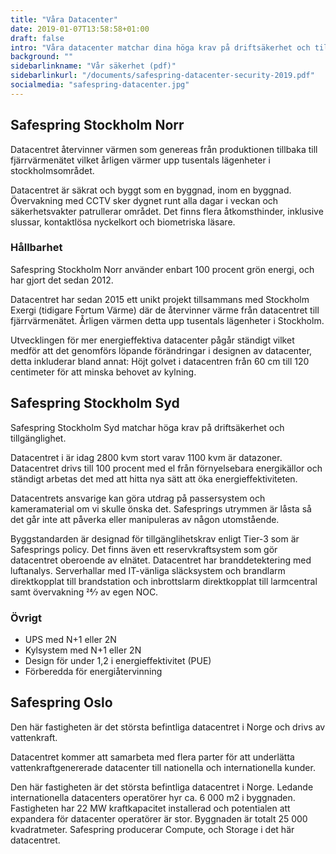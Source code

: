 ```yaml
---
title: "Våra Datacenter"
date: 2019-01-07T13:58:58+01:00
draft: false
intro: "Våra datacenter matchar dina höga krav på driftsäkerhet och tillgänglighet. Du får dessutom en klimatsmart lösning eftersom våra datacenter drivs till 100 procent med el från förnyelsebara energikällor."
background: ""
sidebarlinkname: "Vår säkerhet (pdf)"
sidebarlinkurl: "/documents/safespring-datacenter-security-2019.pdf"
socialmedia: "safespring-datacenter.jpg"
---
```


## Safespring Stockholm Norr
<div class="ingress"><p>Datacentret återvinner värmen som genereas från produktionen tillbaka till fjärrvärmenätet vilket årligen värmer upp tusentals lägenheter i stockholmsområdet.</p></div>

Datacentret är säkrat och byggt som en byggnad, inom en byggnad. Övervakning med CCTV sker dygnet runt alla dagar i veckan och säkerhetsvakter patrullerar området. Det finns flera åtkomsthinder, inklusive slussar, kontaktlösa nyckelkort och biometriska läsare.

### Hållbarhet
Safespring Stockholm Norr använder enbart 100 procent grön energi, och har gjort det sedan 2012.

Datacentret har sedan 2015 ett unikt projekt tillsammans med Stockholm Exergi (tidigare Fortum Värme) där de  återvinner värme från datacentret till fjärrvärmenätet. Årligen värmen detta upp tusentals lägenheter i Stockholm.

Utvecklingen för mer energieffektiva datacenter pågår ständigt vilket medför att det genomförs löpande förändringar i designen av datacenter, detta inkluderar bland annat: Höjt golvet i datacentren från 60 cm till 120 centimeter för att minska behovet av kylning.

## Safespring Stockholm Syd
<div class="ingress"><p>Safespring Stockholm Syd matchar höga krav på driftsäkerhet och tillgänglighet.</p></div>

Datacentret i är idag 2800 kvm stort varav 1100 kvm är datazoner. Datacentret drivs till 100 procent med el från förnyelsebara energikällor och ständigt arbetas det med att hitta nya sätt att öka energieffektiviteten.

Datacentrets ansvarige kan göra utdrag på passersystem och kameramaterial om vi skulle önska det. Safesprings utrymmen är låsta så det går inte att påverka eller manipuleras av någon utomstående.

Byggstandarden är designad för tillgänglihetskrav enligt Tier-3 som är Safesprings policy. Det finns även ett reservkraftsystem som gör datacentret oberoende av elnätet.
Datacentret har branddetektering med luftanalys. Serverhallar med IT-vänliga släcksystem och brandlarm direktkopplat till brandstation och inbrottslarm direktkopplat till larmcentral samt övervakning 24⁄7 av egen NOC.

### Övrigt

- UPS med N+1 eller 2N
- Kylsystem med N+1 eller 2N
- Design för under 1,2 i energieffektivitet (PUE)
- Förberedda för energiåtervinning

## Safespring Oslo
<div class="ingress"><p>Den här fastigheten är det största befintliga datacentret i Norge och drivs av vattenkraft.</p></div>

Datacentret kommer att samarbeta med flera parter för att underlätta vattenkraftgenererade datacenter till nationella och internationella kunder.

Den här fastigheten är det största befintliga datacentret i Norge. Ledande internationella datacenters operatörer hyr ca. 6 000 m2 i byggnaden. Fastigheten har 22 MW kraftkapacitet installerad och potentialen att expandera för datacenter operatörer är stor. Byggnaden är totalt 25 000 kvadratmeter. Safespring producerar Compute, och Storage i det här datacentret.
